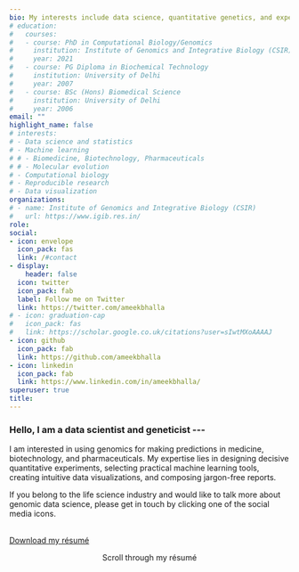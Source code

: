 ```yaml
---
bio: My interests include data science, quantitative genetics, and experimental design #byline
# education:
#   courses:
#   - course: PhD in Computational Biology/Genomics 
#     institution: Institute of Genomics and Integrative Biology (CSIR)
#     year: 2021
#   - course: PG Diploma in Biochemical Technology
#     institution: University of Delhi
#     year: 2007
#   - course: BSc (Hons) Biomedical Science
#     institution: University of Delhi
#     year: 2006
email: ""
highlight_name: false
# interests:
# - Data science and statistics
# - Machine learning
# # - Biomedicine, Biotechnology, Pharmaceuticals
# # - Molecular evolution
# - Computational biology
# - Reproducible research
# - Data visualization
organizations:
# - name: Institute of Genomics and Integrative Biology (CSIR)
#   url: https://www.igib.res.in/
role:  
social:
- icon: envelope
  icon_pack: fas
  link: /#contact
- display:
    header: false
  icon: twitter
  icon_pack: fab
  label: Follow me on Twitter
  link: https://twitter.com/ameekbhalla
# - icon: graduation-cap
#   icon_pack: fas
#   link: https://scholar.google.co.uk/citations?user=sIwtMXoAAAAJ
- icon: github
  icon_pack: fab
  link: https://github.com/ameekbhalla
- icon: linkedin
  icon_pack: fab
  link: https://www.linkedin.com/in/ameekbhalla/
superuser: true
title:
---
```


<!--# <span style="font-variant:small-caps; font-size: 1.75em; font-weight: bold">Hello, I am a data scientist and geneticist,<br></span> --->

<h3>

Hello, I am a data scientist and geneticist ---</h3>

I am interested in using genomics for making predictions in medicine, biotechnology, and pharmaceuticals.
My expertise lies in designing decisive quantitative experiments, selecting practical machine learning tools, creating intuitive data visualizations, and composing jargon-free reports.
<!--# The top personality traits that my colleagues seek me out for are my critical-thinking skills, emotional stability, and openness to ideas. --->If you belong to the life science industry and would like to talk more about genomic data science, please get in touch by clicking one of the social media icons.

<br> <a class="btn btn-outline-primary btn-page-header" href="static/media/Ameek_résumé.pdf" target="_blank" rel="noopener"> Download my résumé </a>

<!--# <a class="btn btn-outline-primary btn-page-header" href="#experience" target="_blank" rel="noopener"> Scroll-through résumé </a> --->

<div style="position: relative; text-align: center">
    Scroll through my résumé <br>
        <a href="#skills">
        <i class="fas fa-chevron-down"></i>
        </a>
</div>
